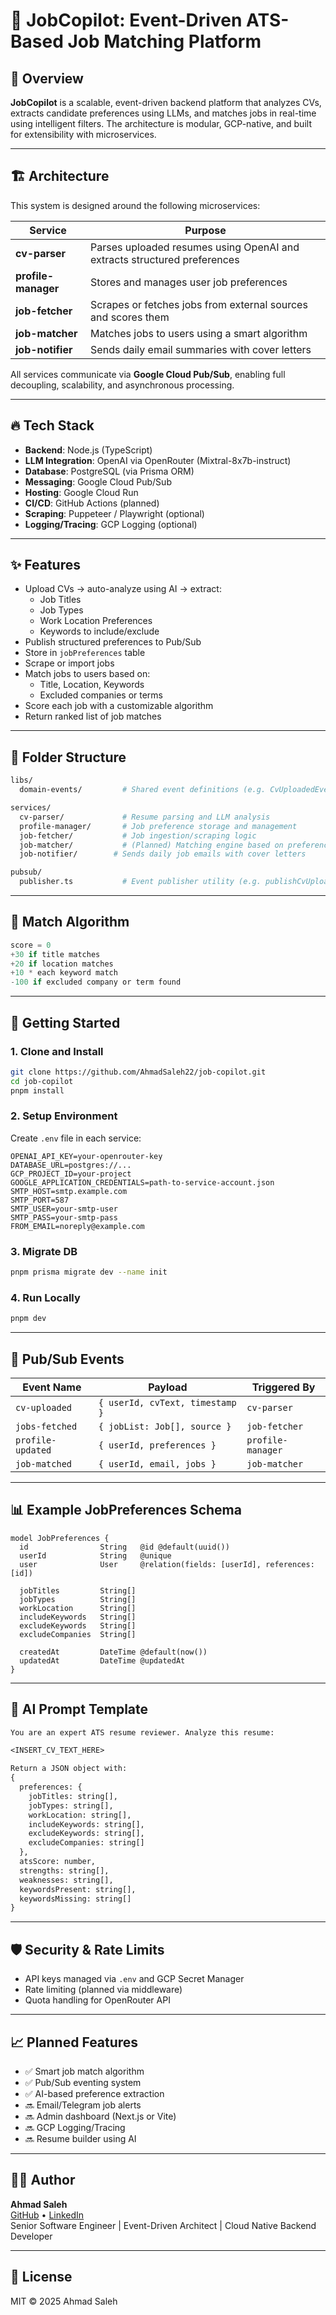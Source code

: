 # 🧠 JobCopilot: Event-Driven ATS-Based Job Matching Platform

## 📌 Overview

**JobCopilot** is a scalable, event-driven backend platform that analyzes CVs, extracts candidate preferences using LLMs, and matches jobs in real-time using intelligent filters. The architecture is modular, GCP-native, and built for extensibility with microservices.

---

## 🏗️ Architecture

This system is designed around the following microservices:

| Service           | Purpose                                                                 |
|------------------|-------------------------------------------------------------------------|
| **cv-parser**     | Parses uploaded resumes using OpenAI and extracts structured preferences |
| **profile-manager** | Stores and manages user job preferences                                |
| **job-fetcher**    | Scrapes or fetches jobs from external sources and scores them           |
| **job-matcher**    | Matches jobs to users using a smart algorithm                           |
| **job-notifier**    | Sends daily email summaries with cover letters |

All services communicate via **Google Cloud Pub/Sub**, enabling full decoupling, scalability, and asynchronous processing.

---

## 🔥 Tech Stack

- **Backend**: Node.js (TypeScript)
- **LLM Integration**: OpenAI via OpenRouter (Mixtral-8x7b-instruct)
- **Database**: PostgreSQL (via Prisma ORM)
- **Messaging**: Google Cloud Pub/Sub
- **Hosting**: Google Cloud Run
- **CI/CD**: GitHub Actions (planned)
- **Scraping**: Puppeteer / Playwright (optional)
- **Logging/Tracing**: GCP Logging (optional)

---

## ✨ Features

- Upload CVs → auto-analyze using AI → extract:
  - Job Titles
  - Job Types
  - Work Location Preferences
  - Keywords to include/exclude
- Publish structured preferences to Pub/Sub
- Store in `jobPreferences` table
- Scrape or import jobs
- Match jobs to users based on:
  - Title, Location, Keywords
  - Excluded companies or terms
- Score each job with a customizable algorithm
- Return ranked list of job matches

---

## 📂 Folder Structure

```bash
libs/
  domain-events/         # Shared event definitions (e.g. CvUploadedEvent)

services/
  cv-parser/             # Resume parsing and LLM analysis
  profile-manager/       # Job preference storage and management
  job-fetcher/           # Job ingestion/scraping logic
  job-matcher/           # (Planned) Matching engine based on preferences
  job-notifier/        # Sends daily job emails with cover letters

pubsub/
  publisher.ts           # Event publisher utility (e.g. publishCvUploaded)
```

---

## 🧪 Match Algorithm

```ts
score = 0
+30 if title matches
+20 if location matches
+10 * each keyword match
-100 if excluded company or term found
```

---

## 🚀 Getting Started

### 1. Clone and Install

```bash
git clone https://github.com/AhmadSaleh22/job-copilot.git
cd job-copilot
pnpm install
```

### 2. Setup Environment

Create `.env` file in each service:

```env
OPENAI_API_KEY=your-openrouter-key
DATABASE_URL=postgres://...
GCP_PROJECT_ID=your-project
GOOGLE_APPLICATION_CREDENTIALS=path-to-service-account.json
SMTP_HOST=smtp.example.com
SMTP_PORT=587
SMTP_USER=your-smtp-user
SMTP_PASS=your-smtp-pass
FROM_EMAIL=noreply@example.com
```

### 3. Migrate DB

```bash
pnpm prisma migrate dev --name init
```

### 4. Run Locally

```bash
pnpm dev
```

---

## 📡 Pub/Sub Events

| Event Name     | Payload                             | Triggered By |
|----------------|-------------------------------------|--------------|
| `cv-uploaded`  | `{ userId, cvText, timestamp }`     | `cv-parser`  |
| `jobs-fetched` | `{ jobList: Job[], source }`        | `job-fetcher` |
| `profile-updated` | `{ userId, preferences }`        | `profile-manager` |
| `job-matched` | `{ userId, email, jobs }`         | `job-matcher` |

---

## 📊 Example JobPreferences Schema

```prisma
model JobPreferences {
  id                String   @id @default(uuid())
  userId            String   @unique
  user              User     @relation(fields: [userId], references: [id])

  jobTitles         String[]
  jobTypes          String[]
  workLocation      String[]
  includeKeywords   String[]
  excludeKeywords   String[]
  excludeCompanies  String[]

  createdAt         DateTime @default(now())
  updatedAt         DateTime @updatedAt
}
```

---

## 🧠 AI Prompt Template

```txt
You are an expert ATS resume reviewer. Analyze this resume:

<INSERT_CV_TEXT_HERE>

Return a JSON object with:
{
  preferences: {
    jobTitles: string[],
    jobTypes: string[],
    workLocation: string[],
    includeKeywords: string[],
    excludeKeywords: string[],
    excludeCompanies: string[]
  },
  atsScore: number,
  strengths: string[],
  weaknesses: string[],
  keywordsPresent: string[],
  keywordsMissing: string[]
}
```

---

## 🛡 Security & Rate Limits

- API keys managed via `.env` and GCP Secret Manager
- Rate limiting (planned via middleware)
- Quota handling for OpenRouter API

---

## 📈 Planned Features

- ✅ Smart job match algorithm
- ✅ Pub/Sub eventing system
- ✅ AI-based preference extraction
- 🔜 Email/Telegram job alerts
- 🔜 Admin dashboard (Next.js or Vite)
- 🔜 GCP Logging/Tracing
- 🔜 Resume builder using AI

---

## 👨‍💻 Author

**Ahmad Saleh**  
[GitHub](https://github.com/AhmadSaleh22) • [LinkedIn](https://www.linkedin.com/in/ahmadnsaleh/)  
Senior Software Engineer | Event-Driven Architect | Cloud Native Backend Developer

---

## 📝 License

MIT © 2025 Ahmad Saleh
